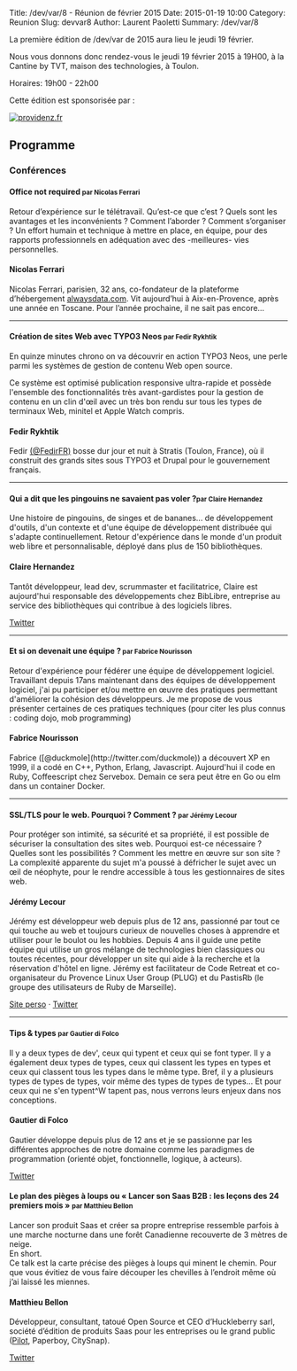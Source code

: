 Title: /dev/var/8 - Réunion de février 2015
Date: 2015-01-19 10:00
Category: Reunion
Slug: devvar8
Author: Laurent Paoletti
Summary: /dev/var/8


La première édition de /dev/var de 2015 aura lieu le jeudi 19 février.

Nous vous donnons donc rendez-vous le jeudi 19 février 2015 à 19H00, à la Cantine by TVT, maison des technologies, à Toulon.

Horaires: 19h00 - 22h00


Cette édition est sponsorisée par :

[![providenz.fr](/images/devvar8/providenz.png)](http://providenz.fr)


## Programme

### Conférences

####  Office not required <small>par Nicolas Ferrari</small>

 Retour d’expérience sur le télétravail.
Qu’est-ce que c’est ? Quels sont les avantages et les inconvénients ? Comment l’aborder ? Comment s’organiser ?
Un effort humain et technique à mettre en place, en équipe, pour des rapports professionnels en adéquation avec des -meilleures- vies personnelles.

<h4 class='subheader'>Nicolas Ferrari</h4>

Nicolas Ferrari, parisien, 32 ans, co-fondateur de la plateforme d’hébergement [alwaysdata.com](http://alwaysdata.com).
Vit aujourd’hui à Aix-en-Provence, après une année en Toscane. Pour l’année prochaine, il ne sait pas encore…

<hr>


####  Création de sites Web avec TYPO3 Neos <small>par Fedir Rykhtik</small>

En quinze minutes chrono on va découvrir en action TYPO3 Neos, une perle parmi les systèmes de gestion de contenu Web open source.

Ce système est optimisé publication responsive ultra-rapide et possède l'ensemble des fonctionnalités très avant-gardistes
pour la gestion de contenu en un clin d'œil avec un très bon rendu sur tous les types de terminaux Web, minitel et Apple Watch compris.

<h4 class='subheader'>Fedir Rykhtik</h4>

Fedir [(@FedirFR)](http://twitter.com/FedirFR) bosse dur jour et nuit à Stratis (Toulon, France), où il construit des grands sites sous TYPO3 et
Drupal pour le gouvernement français.


<hr>




#### Qui a dit que les pingouins ne savaient pas voler ?<small>par Claire Hernandez</small>


Une histoire de pingouins, de singes et de bananes...  de développement d'outils, d'un contexte et d'une équipe de
développement distribuée qui s'adapte continuellement. Retour d'expérience dans le monde d'un produit web libre et
personnalisable, déployé dans plus de 150 bibliothèques.

<h4 class='subheader'>Claire Hernandez</h4>

Tantôt développeur, lead dev, scrummaster et facilitatrice, Claire est aujourd'hui responsable des développements chez
 BibLibre, entreprise au service des bibliothèques qui contribue à des logiciels libres.

[Twitter](http://twitter.com/clrh)

<hr>

#### Et si on devenait une équipe ?<small> par Fabrice Nourisson </small>

Retour d'expérience pour fédérer une équipe de développement logiciel.
Travaillant depuis 17ans maintenant dans des équipes de développement
logiciel, j'ai pu participer et/ou mettre en œuvre des pratiques
permettant d'améliorer la cohésion des développeurs.
Je me propose de vous présenter certaines de ces pratiques techniques
(pour citer les plus connus : coding dojo, mob programming)

<h4 class='subheader'>Fabrice Nourisson</h4>
Fabrice  ([@duckmole](http://twitter.com/duckmole)) a découvert XP en 1999, il a codé en
C++, Python, Erlang, Javascript. Aujourd'hui il code en Ruby,
Coffeescript chez Servebox. Demain ce sera peut être en Go ou elm dans
un container Docker.

<hr>

#### SSL/TLS pour le web. Pourquoi ? Comment ? <small> par Jérémy Lecour </small>

Pour protéger son intimité, sa sécurité et sa propriété, il est
possible de sécuriser la consultation des sites web. Pourquoi est-ce
nécessaire ? Quelles sont les possibilités ? Comment les mettre en œuvre
sur son site ? La complexité apparente du sujet m'a poussé à défricher
le sujet avec un œil de néophyte, pour le rendre accessible à tous les
gestionnaires de sites web.

<h4 class='subheader'>Jérémy Lecour</h4>

Jérémy est développeur web depuis plus de 12 ans, passionné par tout
ce qui touche au web et toujours curieux de nouvelles choses à
apprendre et utiliser pour le boulot ou les hobbies. Depuis 4 ans il
guide une petite équipe qui utilise un gros mélange de technologies
bien classiques ou toutes récentes, pour développer un site qui aide à
la recherche et la réservation d'hôtel en ligne. Jérémy est
facilitateur de Code Retreat et co-organisateur du Provence Linux User
Group (PLUG) et du PastisRb (le groupe des utilisateurs de Ruby de
Marseille).

[Site perso](http://jeremy.wordpress.com) · [Twitter](http://twitter.com/jlecour)

<hr>

####  Tips & types <small>par Gautier di Folco</small>

Il y a deux types de dev', ceux qui typent et ceux qui se font typer.
Il y a également deux types de types, ceux qui classent les types en types et ceux qui classent tous les types dans le même type.
Bref, il y a plusieurs types de types de types, voir même des types de types de types...
Et pour ceux qui ne s'en typent^W tapent pas, nous verrons leurs enjeux dans nos conceptions.

<h4 class='subheader'>Gautier di Folco</h4>

Gautier développe depuis plus de 12 ans et je se passionne par les différentes approches de notre domaine comme les paradigmes de programmation (orienté objet, fonctionnelle, logique, à acteurs).

[Twitter](http://twitter.com/gautier_difolco)


#### Le plan des pièges à loups ou « Lancer son Saas B2B : les leçons des 24 premiers mois » <small>par Matthieu Bellon</small>

Lancer son produit Saas et créer sa propre entreprise ressemble parfois à une marche nocturne dans une forêt Canadienne recouverte de 3 mètres de neige. <br>
En short.
<br>
Ce talk est la carte précise des pièges à loups qui minent le chemin. Pour que vous évitiez de vous faire découper les chevilles à l’endroit même où j’ai laissé les miennes.

<h4 class='subheader'>Matthieu Bellon</h4>

Développeur, consultant, tatoué Open Source et CEO d’Huckleberry sarl, société d’édition de produits Saas pour les entreprises ou le grand public ([Pilot](http://pilot.pm), Paperboy, CitySnap).

[Twitter](http://twitter.com/m_ripr)